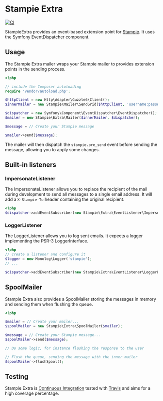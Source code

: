 # Stampie Extra

[![CI](https://github.com/Stampie/extra/actions/workflows/ci.yaml/badge.svg)](https://github.com/Stampie/extra/actions/workflows/ci.yaml)

StampieExtra provides an event-based extension point for [Stampie](https://github.com/Stampie/Stampie).
It uses the Symfony EventDispatcher component.

## Usage

The Stampie Extra mailer wraps your Stampie mailer to provides extension points
in the sending process.

```php
<?php

// include the Composer autoloading
require 'vendor/autoload.php';

$httpClient = new Http\Adapter\Guzzle6\Client();
$innerMailer = new Stampie\Mailer\SendGrid($httpClient, 'username:password');

$dispatcher = new Symfony\Component\EventDispatcher\EventDispatcher();
$mailer = new Stampie\Extra\Mailer($innerMailer, $dispatcher);

$message = // Create your Stampie message

$mailer->send($message);
```

The mailer will then dispatch the `stampie.pre_send` event before sending
the message, allowing you to apply some changes.

## Built-in listeners

### ImpersonateListener

The ImpersonateListener allows you to replace the recipient of the mail during
development to send all messages to a single email address. It will add a
`X-Stampie-To` header containing the original recipient.

```php
<?php
$dispatcher->addEventSubscriber(new Stampie\Extra\EventListener\ImpersonateListener('stampie@example.com'));
```

### LoggerListener

The LoggerListener allows you to log sent emails. It expects a logger implementing
the PSR-3 LoggerInterface.

```php
<?php
// create a listener and configure it
$logger = new Monolog\Logger('stampie');
// ...

$dispatcher->addEventSubscriber(new Stampie\Extra\EventListener\LoggerListener($logger));
```

## SpoolMailer

Stampie Extra also provides a SpoolMailer storing the messages in memory and
sending them when flushing the queue.

```php
<?php

$mailer = // Create your mailer...
$spoolMailer = new Stampie\Extra\SpoolMailer($mailer);

$message = // Create your Stampie message...
$spoolMailer->send($message);

// Do some logic, for instance flushing the response to the user

// Flush the queue, sending the message with the inner mailer
$spoolMailer->flushSpool();
```

## Testing

Stampie Extra is [Continuous Integration](http://en.wikipedia.org/wiki/Continuous_integration)
tested with [Travis](https://travis-ci.org) and aims for a high coverage percentage.
